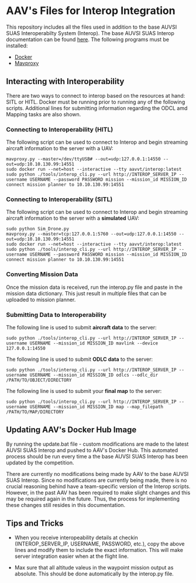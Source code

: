 # AAV's Files for Interop Integration
This repository includes all the files used in addition to the base AUVSI SUAS Interoperabilty System (Interop). The base AUVSI SUAS Interop documentation can be found [here](https://github.com/auvsi-suas/interop). The following programs must be installed:

- [Docker](https://docs.docker.com/get-started/)
- [Mavproxy](https://ardupilot.org/mavproxy/docs/getting_started/download_and_installation.html#)

## Interacting with Interoperability
There are two ways to connect to interop based on the resources at hand: SITL or HITL. Docker must be running prior to running any of the following scripts. Additional lines for submitting information regarding the ODCL amd Mapping tasks are also shown.

### Connecting to Interoperability (HITL)

The following script can be used to connect to Interop and begin streaming aircraft information to the server with a UAV:
```
mavproxy.py --master=/dev/ttyUSB# --out=udp:127.0.0.1:14550 --out=udp:10.10.130.99:14551
sudo docker run --net=host --interactive --tty aavvt/interop:latest
sudo python ./tools/interop_cli.py --url http://INTEROP_SERVER_IP --username USERNAME --password PASSWORD mission --mission_id MISSION_ID
connect mission planner to 10.10.130.99:14551
```

### Connecting to Interoperability (SITL)

The following script can be used to connect to Interop and begin streaming aircraft information to the server with a **simulated** UAV:
```
sudo python Sim_Drone.py
mavproxy.py --master=tcp:127.0.0.1:5760 --out=udp:127.0.0.1:14550 --out=udp:10.10.130.99:14551
sudo docker run --net=host --interactive --tty aavvt/interop:latest
sudo python ./tools/interop_cli.py --url http://INTEROP_SERVER_IP --username USERNAME --password PASSWORD mission --mission_id MISSION_ID
connect mission planner to 10.10.130.99:14551
```

### Converting Mission Data

Once the mission data is received, run the interop.py file and paste in the mission data dictionary. This just result in multiple files that can be uploaded to mission planner.

### Submitting Data to Interoperability

The following line is used to submit **aircraft data** to the server:
```
sudo python ./tools/interop_cli.py --url http://INTEROP_SERVER_IP --username USERNAME --mission_id MISSION_ID mavlink --device 127.0.0.1:14550
```
The following line is used to submit **ODLC data** to the server:
```
sudo python ./tools/interop_cli.py --url http://INTEROP_SERVER_IP --username USERNAME --mission_id MISSION_ID odlcs --odlc_dir /PATH/TO/OBJECT/DIRECTORY
```
The following line is used to submit your **final map** to the server: 
```
sudo python ./tools/interop_cli.py --url http://INTEROP_SERVER_IP --username USERNAME --mission_id MISSION_ID map --map_filepath /PATH/TO/MAP/DIRECTORY
```

## Updating AAV's Docker Hub Image

By running the update.bat file - custom modifications are made to the latest AUVSI SUAS Interop and pushed to AAV's Docker Hub. This automated process should be run every time a the base AUVSI SUAS Interop has been updated by the competition.

There are currently no modifications being made by AAV to the base AUVSI SUAS Interop. Since no modifications are currently being made, there is no crucial reasoning behind have a team-specific version of the Interop scripts. However, in the past AAV has been required to make slight changes and this may be required again in the future. Thus, the process for implementing these changes still resides in this documentation.


## Tips and Tricks

- When you receive interopeability details at checkin (INTEROP_SERVER_IP, USERNAME, PASSWORD, etc.), copy the above lines and modify them to include the exact information. This will make server integration easier when at the flight line.

- Max sure that all altitude valeus in the waypoint mission output as absolute. This should be done automatically by the interop.py file.
